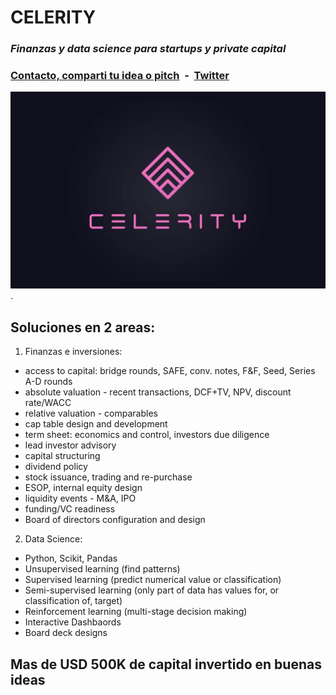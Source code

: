 <html>
	<head>
		<link rel="shortcut icon" type="image/x-icon" href="favicon.ico">
	</head>
</html>

# CELERITY
### ***Finanzas y data science para startups y private capital***

### [Contacto, comparti tu idea o pitch](mailto:b.evans@skyhighfund.com) &nbsp;-&nbsp;  [Twitter](https://twitter.com/brianevans_)

![image](celeritylogo.jpg).

## Soluciones en 2 areas:

1. Finanzas e inversiones:
- access to capital: bridge rounds, SAFE, conv. notes, F&F, Seed, Series A-D rounds
- absolute valuation - recent transactions, DCF+TV, NPV, discount rate/WACC
- relative valuation - comparables
- cap table design and development
- term sheet: economics and control, investors due diligence
- lead investor advisory
- capital structuring
- dividend policy
- stock issuance, trading and re-purchase
- ESOP, internal equity design
- liquidity events - M&A, IPO
- funding/VC readiness 
- Board of directors configuration and design

2. Data Science:
- Python, Scikit, Pandas
- Unsupervised learning (find patterns)
- Supervised learning (predict numerical value or classification)
- Semi-supervised learning (only part of data has values for, or classification of, target)
- Reinforcement learning (multi-stage decision making)
- Interactive Dashbaords 
- Board deck designs

## Mas de USD 500K de capital invertido en buenas ideas 
<link rel="shortcut icon" type="image/x-icon" href="favicon.ico">
